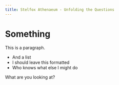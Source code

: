```yaml
---
title: Stelfox Athenaeum - Unfolding the Questions
---
```


# Something

This is a paragraph.

* And a list
* I should leave this formatted
* Who knows what else I might do

What are you looking at?
